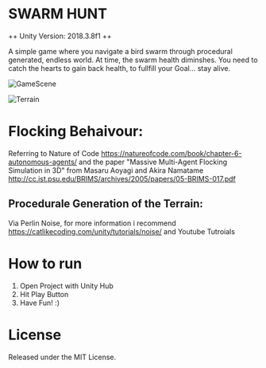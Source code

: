 # SWARM HUNT 
++ Unity Version: 2018.3.8f1 ++ 

A simple game where you navigate a bird swarm through procedural generated, endless world.
At time, the swarm health diminshes. 
You need to catch the hearts to gain back health, to fullfill your Goal... stay alive. 

![GameScene](https://user-images.githubusercontent.com/45284935/55800352-d7679580-5ad3-11e9-9fa3-2682ccaf1e2f.png)


![Terrain](https://user-images.githubusercontent.com/45284935/55800838-e7cc4000-5ad4-11e9-9408-8339eea76b43.png)


# Flocking Behaivour:
Referring to Nature of Code https://natureofcode.com/book/chapter-6-autonomous-agents/ 
and the paper "Massive Multi-Agent Flocking Simulation in 3D" from Masaru Aoyagi and Akira Namatame http://cc.ist.psu.edu/BRIMS/archives/2005/papers/05-BRIMS-017.pdf

## Procedurale Generation of the Terrain:
Via Perlin Noise, for more information i recommend https://catlikecoding.com/unity/tutorials/noise/ and Youtube Tutroials



# How to run
1. Open Project with Unity Hub
2. Hit Play Button
3. Have Fun! :)

# License
Released under the MIT License.


